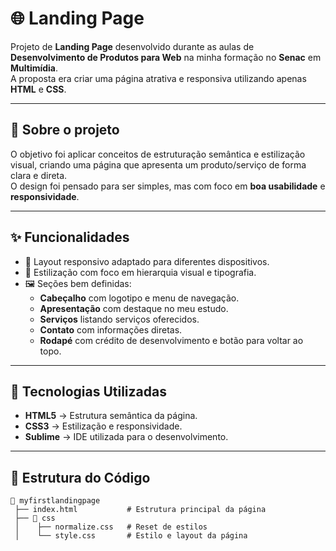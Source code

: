 # 🌐 Landing Page 

Projeto de **Landing Page** desenvolvido durante as aulas de **Desenvolvimento de Produtos para Web** na minha formação no **Senac** em **Multimídia**.  
A proposta era criar uma página atrativa e responsiva utilizando apenas **HTML** e **CSS**.

---

## 📄 Sobre o projeto
O objetivo foi aplicar conceitos de estruturação semântica e estilização visual, criando uma página que apresenta um produto/serviço de forma clara e direta.  
O design foi pensado para ser simples, mas com foco em **boa usabilidade** e **responsividade**.

---

## ✨ Funcionalidades
- 🎯 Layout responsivo adaptado para diferentes dispositivos.
- 🎨 Estilização com foco em hierarquia visual e tipografia.
- 🖼 Seções bem definidas:
  - **Cabeçalho** com logotipo e menu de navegação.
  - **Apresentação** com destaque no meu estudo.
  - **Serviços** listando serviços oferecidos.
  - **Contato** com informações diretas.
  - **Rodapé** com crédito de desenvolvimento e botão para voltar ao topo.
---

## 🚀 Tecnologias Utilizadas
- **HTML5** → Estrutura semântica da página.
- **CSS3** → Estilização e responsividade.
- **Sublime** → IDE utilizada para o desenvolvimento.

---

## 📂 Estrutura do Código
```plaintext
📁 myfirstlandingpage
 ├── index.html           # Estrutura principal da página
 ├── 📁 css
 │    ├── normalize.css   # Reset de estilos
 │    └── style.css       # Estilo e layout da página
